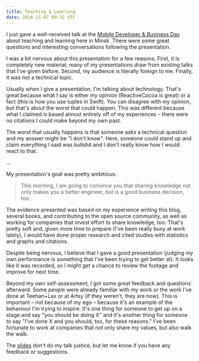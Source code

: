 ```yaml
---
title: Teaching & Learning
date: 2014-11-07 09:32 UTC
---
```


I just gave a well-received talk at the [Mobile Developer & Business Day](http://by.mdday.ru/) about teaching and learning here in Minsk. There were some great questions and interesting conversations following the presentation.

<!-- more -->

<script async class="speakerdeck-embed" data-id="fcb3f5b0487c013239cd36e5e480a335" data-ratio="1.33333333333333" src="//speakerdeck.com/assets/embed.js"></script>

I was a bit nervous about this presentation for a few reasons. First, it is completely new material; many of my presentations draw from existing talks that I've given before. Second, my audience is literally foreign to me. Finally, it was not a technical topic.

Usually when I give a presentation, I'm talking about technology. That's great because what I say is either my opinion (ReactiveCocoa is great) or a fact (this is how you use tuples in Swift). You can disagree with my opinion, but that's about the worst that could happen. This was different because what I claimed is based almost entirely off of my experiences – there were no citations I could make beyond my own past. 

The worst that usually happens is that someone asks a technical question and my answer might be "I don't know". Here, someone could stand up and claim everything I said was bullshit and I don't really know how I would react to that.

...

My presentation's goal was pretty ambitious:

> This morning, I am going to convince you that sharing knowledge not only makes you a better engineer, but is a good business decision, too.

The evidence presented was based on my experience writing this blog, several books, and contributing to the open source community, as well as working for companies that invest effort to share knowledge, too. That's pretty soft and, given more time to prepare (I've been really busy at work lately), I would have done proper research and cited studies with statistics and graphs and citations. 

Despite being nervous, I believe that I gave a good presentation (judging my own performance is something that I've been trying to get better at). It looks like it was recorded, so I might get a chance to review the footage and improve for next time. 

Beyond my own self-assessment, I got some great feedback and questions afterward. Some people were already familiar with my work or the work I've done at Teehan+Lax or at Artsy (if they weren't, they are now). This is important – not because of my ego – because it's an example of the behaviour I'm trying to inspire. It's one thing for someone to get up on a stage and say "you should be doing X" and it's another thing for someone to say "I've done X and you should, too, for these reasons." I've been fortunate to work at companies that not only share my values, but also walk the walk. 

The [slides](https://speakerdeck.com/ashfurrow/teaching-and-learning) don't do my talk justice, but let me know if you have any feedback or suggestions. 	
